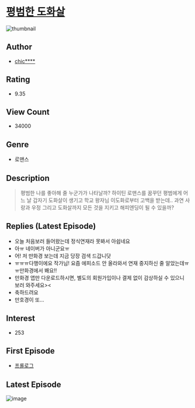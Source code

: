# [평범한 도화살](https://comic.naver.com/bestChallenge/list?titleId=785377)
![thumbnail](https://image-comic.pstatic.net/user_contents_data/challenge_comic/2021/11/26/351398/thumbnail_202x164cd68d022_8733_497e_bb09_d880cce3ecff_00001920.JPEG)

## Author
- [chic****](https://comic.naver.com/artistTitle?id=351398)

## Rating
- 9.35

## View Count
- 34000

## Genre
- 로맨스

## Description
> 평범한 나를 좋아해 줄 누군가가 나타날까? 하이틴 로맨스를 꿈꾸던 평범에게 어느 날 갑자기 도화살이 생기고 학교 왕자님 이도화로부터 고백을 받는데.. 과연 사랑과 우정 그리고 도화살까지 모든 것을 지키고 해피엔딩이 될 수 있을까?

## Replies (Latest Episode)
- 오늘 처음보러 들어왔는데 정식연재라 못봐서 아쉽네요
- 아ㅠ 네이버가 아니군요ㅠ
- 어! 저 만화경 보는데 지금 당장 검색 드갑니닷
- ㅠㅠㅠ다행이에요 작가님! 요즘 에피소드 안 올라와서 연재 중지하신 줄 알았는데ㅠㅠ만화경에서 봬요!!
- 만화경 앱만 다운로드하시면, 별도의 회원가입이나 결제 없이 감상하실 수 있으니 보러 와주세요><
- 축하드려요
- 만호경이 또...

## Interest
- 253

## First Episode
- [프롤로그](https://comic.naver.com/bestChallenge/detail?titleId=785377&no=1)

## Latest Episode
![image](https://image-comic.pstatic.net/user_contents_data/challenge_comic/2022/05/07/351398/upload_3544952151706185785.jpeg)
